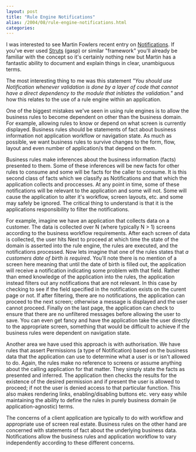```yaml
---
layout: post
title: "Rule Engine Notifications"
alias: /2004/08/rule-engine-notifications.html
categories:
---
```

I was interested to see Martin Fowlers recent entry on [Notifications](http://www.martinfowler.com/eaaDev/Notification.html). If you've ever used [Struts](http://struts.apache.org) (gasp) or similar "framework" you'll already be familiar with the concept so it's certainly nothing new but Martin has a fantastic ability to document and explain things in clear, unambiguous terms.

The most interesting thing to me was this statement _"You should use Notification whenever validation is done by a layer of code that cannot have a direct dependency to the module that initiates the validation."_ and how this relates to the use of a rule engine within an application.

One of the biggest mistakes we've seen in using rule engines is to allow the business rules to become dependent on other than the business domain. For example, allowing rules to know or depend on what screen is currently displayed. Business rules should be statements of fact about business information not application workflow or navigation state. As much as possible, we want business rules to survive changes to the form, flow, layout and even number of application/s that depend on them.

Business rules make inferences about the business information (facts) presented to them. Some of these inferences will be new facts for other rules to consume and some will be facts for the caller to consume. It is this second class of facts which we classify as Notifications and that which the application collects and proccesses. At any point in time, some of these notifications will be relevant to the application and some will not. Some will cause the application to alter it's workflow, screen layouts, etc. and some may safely be ignored. The critical thing to understand is that it is the applications responsibility to filter the notifications.

For example, imagine we have an application that collects data on a customer. The data is collected over N (where typically N > 1) screens according to the business workflow requirements. After each screen of data is collected, the user hits Next to proceed at which time the state of the domain is asserted into the rule engine, the rules are executed, and the notifications processed. Now lets imagine that one of the rules states that _a customers date of birth is required_. You'll note there is no mention of a screen here meaning that until the date of birth is filled out, the application will receive a notification indicating some problem with that field. Rather than emed knowledge of the application into the rules, the application instead filters out any notifications that are not relevant. In this case by checking to see if the field specified in the notification exists on the curent page or not. If after filtering, there are no notifications, the application can proceed to the next screen; otherwise a message is displayed and the user cannot proceed. Finally on the last page, the application can check to ensure that there are no unfiltered messages before allowing the user to save. You can even get fancy and have the application take the user directly to the appropriate screen, something that would be difficult to achieve if the business rules were dependent on navigation state.

Another area we have used this approach is with authorisation. We have rules that assert Permissions (a type of Notification) based on the business data that the application can use to determine what a user is or isn't allowed to do. Again, the rules make no reference to screens or assume anything about the calling application for that matter. They simply state the facts as presented and inferred. The application then checks the results for the existence of the desired permission and if present the user is allowed to proceed; if not the user is denied access to that particular function. This also makes rendering links, enabling/disabling buttons etc. very easy while maintaining the ability to define the rules in purely business domain (ie application-agnostic) terms.

The concerns of a client application are typically to do with workflow and appropriate use of screen real estate. Business rules on the other hand are concerned with statements of fact about the underlying business data. Notifications allow the business rules and application workflow to vary independently according to these different concerns.
